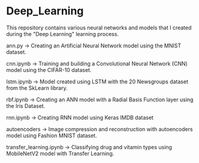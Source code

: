 # Deep_Learning
This repository contains various neural networks and models that I created during the "Deep Learning" learning process.

ann.py -> Creating an Artificial Neural Network model using the MNIST dataset.

cnn.ipynb -> Training and building a Convolutional Neural Network (CNN) model using the CIFAR-10 dataset.

lstm.ipynb -> Model created using LSTM with the 20 Newsgroups dataset from the SkLearn library.

rbf.ipynb -> Creating an ANN model with a Radial Basis Function layer using the Iris Dataset.

rnn.ipynb -> Creating RNN model using Keras IMDB dataset

autoencoders -> Image compression and reconstruction with autoencoders model using Fashion MNIST dataset.

transfer_learning.ipynb -> Classifying drug and vitamin types using MobileNetV2 model with Transfer Learning.
